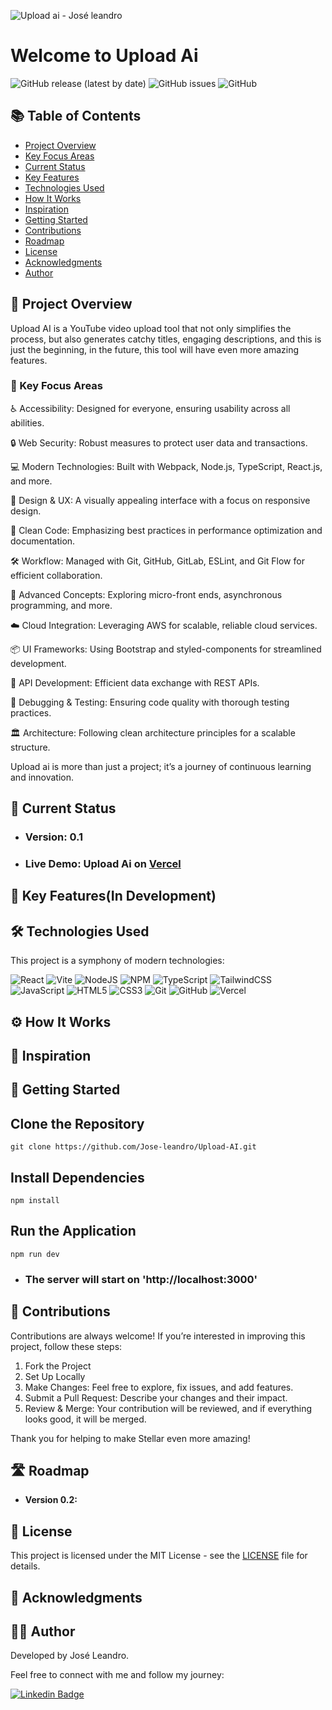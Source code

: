 ![Upload ai - José leandro](https://github.com/user-attachments/assets/fc7ef8dd-468e-437a-9bec-fdba654b7bbd)

# Welcome to Upload Ai
 ![GitHub release (latest by date)](https://img.shields.io/github/v/release/jose-leandro/Upload-AI)
![GitHub issues](https://img.shields.io/github/issues/jose-leandro/Upload-AI)
![GitHub](https://img.shields.io/github/license/jose-leandro/Upload-AI)

## 📚 Table of Contents
- [Project Overview](#project-overview)
- [Key Focus Areas](#key-focus-areas)
- [Current Status](#current-status)
- [Key Features](#key-features)
- [Technologies Used](#technologies-used)
- [How It Works](#how-it-works)
- [Inspiration](#inspiration)
- [Getting Started](#getting-started)
- [Contributions](#contributions)
- [Roadmap](#roadmap)
- [License](#license)
- [Acknowledgments](#acknowledgments)
- [Author](#author)

## 🎯 Project Overview

Upload AI is a YouTube video upload tool that not only simplifies the process, but also generates catchy titles, engaging descriptions, and this is just the beginning, in the future, this tool will have even more amazing features.

### 🔧 Key Focus Areas
♿ Accessibility: Designed for everyone, ensuring usability across all abilities.

🔒 Web Security: Robust measures to protect user data and transactions.

💻 Modern Technologies: Built with Webpack, Node.js, TypeScript, React.js, and more.

🎨 Design & UX: A visually appealing interface with a focus on responsive design.

🧼 Clean Code: Emphasizing best practices in performance optimization and documentation.

🛠️ Workflow: Managed with Git, GitHub, GitLab, ESLint, and Git Flow for efficient collaboration.

🚀 Advanced Concepts: Exploring micro-front ends, asynchronous programming, and more.

☁️ Cloud Integration: Leveraging AWS for scalable, reliable cloud services.

📦 UI Frameworks: Using Bootstrap and styled-components for streamlined development.

🔗 API Development: Efficient data exchange with REST APIs.

🐞 Debugging & Testing: Ensuring code quality with thorough testing practices.

🏛️ Architecture: Following clean architecture principles for a scalable structure.

Upload ai is more than just a project; it’s a journey of continuous learning and innovation.

## 🚀 Current Status

* ### Version: 0.1
* ### Live Demo: Upload Ai on [Vercel](https://upload-ai-jose-leandro.vercel.app/)

## 🌟 Key Features(In Development)

## 🛠️ Technologies Used
This project is a symphony of modern technologies:

![React](https://img.shields.io/badge/react-%2320232a.svg?style=for-the-badge&logo=react&logoColor=%2361DAFB) ![Vite](https://img.shields.io/badge/vite-%23646CFF.svg?style=for-the-badge&logo=vite&logoColor=white) ![NodeJS](https://img.shields.io/badge/node.js-6DA55F?style=for-the-badge&logo=node.js&logoColor=white) 	![NPM](https://img.shields.io/badge/NPM-%23CB3837.svg?style=for-the-badge&logo=npm&logoColor=white) ![TypeScript](https://img.shields.io/badge/typescript-%23007ACC.svg?style=for-the-badge&logo=typescript&logoColor=white) ![TailwindCSS](https://img.shields.io/badge/tailwindcss-%2338B2AC.svg?style=for-the-badge&logo=tailwind-css&logoColor=white) ![JavaScript](https://img.shields.io/badge/javascript-%23323330.svg?style=for-the-badge&logo=javascript&logoColor=%23F7DF1E) ![HTML5](https://img.shields.io/badge/html5-%23E34F26.svg?style=for-the-badge&logo=html5&logoColor=white)  ![CSS3](https://img.shields.io/badge/css3-%231572B6.svg?style=for-the-badge&logo=css3&logoColor=white)   ![Git](https://img.shields.io/badge/git-%23F05033.svg?style=for-the-badge&logo=git&logoColor=white) ![GitHub](https://img.shields.io/badge/github-%23121011.svg?style=for-the-badge&logo=github&logoColor=white) ![Vercel](https://img.shields.io/badge/vercel-%23000000.svg?style=for-the-badge&logo=vercel&logoColor=white)  

## ⚙️ How It Works

## 🌱 Inspiration

## 🚀 Getting Started

## Clone the Repository
    git clone https://github.com/Jose-leandro/Upload-AI.git

## Install Dependencies
    npm install
    
## Run the Application
    npm run dev
    
* ### The server will start on 'http://localhost:3000'

## 🤝 Contributions
Contributions are always welcome! If you’re interested in improving this project, follow these steps:

1. Fork the Project
2. Set Up Locally
3. Make Changes: Feel free to explore, fix issues, and add features.
4. Submit a Pull Request: Describe your changes and their impact.
5. Review & Merge: Your contribution will be reviewed, and if everything looks good, it will be merged.

Thank you for helping to make Stellar even more amazing!

  ## 🛣️ Roadmap
- **Version 0.2:**

## 📄 License
This project is licensed under the MIT License - see the [LICENSE](LICENSE) file for details.

## 🙏 Acknowledgments

## 👨‍💻 Author
Developed by José Leandro.

Feel free to connect with me and follow my journey:

 [![Linkedin Badge](https://img.shields.io/badge/-Leandro-blue?style=flat-square&logo=Linkedin&logoColor=white&link=https://www.linkedin.com/in/tgmarinho/)](https://www.linkedin.com/in/josé-leandro-do-nascimento/) 
